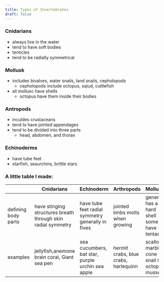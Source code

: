 ```yaml
---
title: Types of Invertebrates
draft: false
---
```


### Cnidarians
- always live in the water
- tend to have soft bodies
- tenticles
- tend to be radially symmetrical

### Mollusk
- includes bivalves, water snails, land snails, cepholopods
    - cepholopods include octopus, sqiud, cuttlefish
- all mollusc have shells
    - octopus have them inside their bodies

### Antropods
- inculdes crustaceans
- tend to have jointed appendages
- tend to be divided into three parts
    - head, abdomen, and thorax

### Echinoderms
- have tube feet
- starfish, seaurchins, brittle stars

### A little table I made:
|                     | Cnidarians                                                   | Echinoderm                                         | Arthropods                           | Mollusks                                        |
|---------------------|--------------------------------------------------------------|----------------------------------------------------|--------------------------------------|-------------------------------------------------|
| defining body parts | have stinging structures breath through skin radial symmetry | have tube feet radial symmetry  generally in fives | jointed limbs molts when growing     | generally has a hard shell some have tentacles  |
| examples            | jellyfish,anemone brain coral, Giant sea pen                 | sea cucumbers, bat star, purple urchin sea apple   | hermit crabs, blue crabs, harlequinn | scallop, marble cone snail red octopus, mussels |